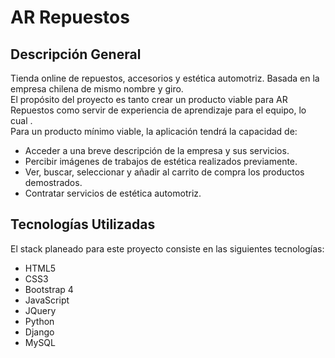# AR Repuestos

## Descripción General
Tienda online de repuestos, accesorios y estética automotriz. Basada en la empresa chilena de mismo nombre y giro.
<br>
El propósito del proyecto es tanto crear un producto viable para AR Repuestos como servir de experiencia de aprendizaje para el equipo, lo cual .
<br>
Para un producto mínimo viable, la aplicación tendrá la capacidad de:
* Acceder a una breve descripción de la empresa y sus servicios.
* Percibir imágenes de trabajos de estética realizados previamente. 
* Ver, buscar, seleccionar y añadir al carrito de compra los productos demostrados.
* Contratar servicios de estética automotriz.

## Tecnologías Utilizadas
El stack planeado para este proyecto consiste en las siguientes tecnologías:
* HTML5
* CSS3
* Bootstrap 4
* JavaScript
* JQuery
* Python
* Django
* MySQL
